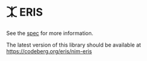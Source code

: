 # ⯰ ERIS

See the [spec](https://eris.codeberg.page/spec/) for more information.

The latest version of this library should be available at
https://codeberg.org/eris/nim-eris
